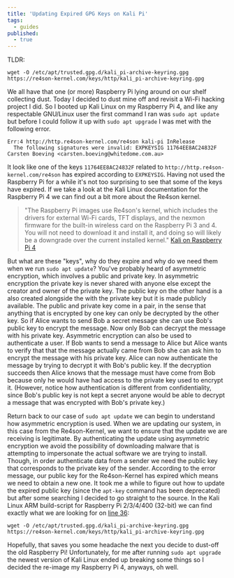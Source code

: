 ```yaml
---
title: 'Updating Expired GPG Keys on Kali Pi'
tags:
  - guides
published: 
  - true
---
```


TLDR:
```
wget -O /etc/apt/trusted.gpg.d/kali_pi-archive-keyring.gpg https://re4son-kernel.com/keys/http/kali_pi-archive-keyring.gpg
```

We all have that one (or more) Raspberry Pi lying around on our shelf collecting dust.  Today I decided to dust mine off and revisit a Wi-Fi hacking project I did.  So I booted up Kali Linux on my Raspberry Pi 4, and like any respectable GNU/Linux user the first command I ran was `sudo apt update` but before I could follow it up with `sudo apt upgrade` I was met with the following error.

```
Err:4 http://http.re4son-kernel.com/re4son kali-pi InRelease                                                                                                                                              
  The following signatures were invalid: EXPKEYSIG 11764EE8AC24832F Carsten Boeving <carsten.boeving@whitedome.com.au>
```

It look like one of the keys `11764EE8AC24832F` related to `http://http.re4son-kernel.com/re4son` has expired according to `EXPKEYSIG`.  Having not used the Raspberry Pi for a while it's not too surprising to see that some of the keys have expired.  If we take a look at the Kali Linux documentation for the Raspberry Pi 4 we can find out a bit more about the Re4son kernel.

> "The Raspberry Pi images use Re4son's kernel, which includes the drivers for external Wi-Fi cards, TFT displays, and the nexmon firmware for the built-in wireless card on the Raspberry Pi 3 and 4. You will not need to download it and install it, and doing so will likely be a downgrade over the current installed kernel." [Kali on Raspberry Pi 4][kali-pi-docs]

But what are these "keys", why do they expire and why do we need them when we run `sudo apt update`?  You've probably heard of asymmetric encryption, which involves a public and private key.  In asymmetric encryption the private key is never shared with anyone else except the creator and owner of the private key.  The public key on the other hand is a also created alongside the with the private key but it is made publicly available.  The public and private key come in a pair, in the sense that anything that is encrypted by one key can only be decrypted by the other key.  So if Alice wants to send Bob a secret message she can use Bob's public key to encrypt the message.  Now only Bob can decrypt the message with his private key.  Asymmetric encryption can also be used to authenticate a user.  If Bob wants to send a message to Alice but Alice wants to verify that that the message actually came from Bob she can ask him to encrypt the message with his private key.  Alice can now authenticate the message by trying to decrypt it with Bob's public key.  If the decryption succeeds then Alice knows that the message must have come from Bob because only he would have had access to the private key used to encrypt it.  (However, notice how authentication is different from confidentiality, since Bob's public key is not kept a secret anyone would be able to decrypt a message that was encrypted with Bob's private key.)

Return back to our case of `sudo apt update` we can begin to understand how asymmetric encryption is used.  When we are updating our system, in this case from the Re4son-Kernel, we want to ensure that the update we are receiving is legitimate.  By authenticating the update using asymmetric encryption we avoid the possibility of downloading malware that is attempting to impersonate the actual software we are trying to install.  Though, in order authenticate data from a sender we need the public key that corresponds to the private key of the sender.  According to the error message, our public key for the Re4son-Kernel has expired which means we need to obtain a new one.  It took me a while to figure out how to update the expired public key (since the `apt-key` command has been deprecated) but after some searching I decided to go straight to the source.  In the Kali Linux ARM build-script for Raspberry Pi 2/3/4/400 (32-bit) we can find exactly what we are looking for on [line 36][build-script]:
```
wget -O /etc/apt/trusted.gpg.d/kali_pi-archive-keyring.gpg https://re4son-kernel.com/keys/http/kali_pi-archive-keyring.gpg
```

Hopefully, that saves you some headache the next you decide to dust-off the old Raspberry Pi!  Unfortunately, for me after running `sudo apt upgrade` the newest version of Kali Linux ended up breaking some things so I decided the re-image my Raspberry Pi 4, anyways, oh well.


[kali-pi-docs]: https://www.kali.org/docs/arm/raspberry-pi-4/#kali-on-raspberry-pi-4---user-instructions
[build-script]: https://gitlab.com/kalilinux/build-scripts/kali-arm/-/blob/1a115c0674d061913d913fd1a7b106392c6d67b9/raspberry-pi.sh
